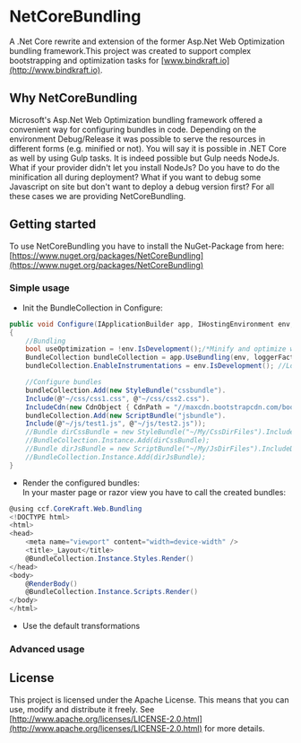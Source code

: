 # NetCoreBundling #
A .Net Core rewrite and extension of the former Asp.Net Web Optimization bundling framework.This project was created to support complex bootstrapping and optimization tasks for [www.bindkraft.io](http://www.bindkraft.io).

## Why NetCoreBundling ##
Microsoft's Asp.Net Web Optimization bundling framework offered a convenient way for configuring bundles in code. Depending on the environment Debug/Release it was possible to serve the resources in different forms (e.g. minified or not).
You will say it is possible in .NET Core as well by using Gulp tasks. It is indeed possible but Gulp needs NodeJs. What if your provider didn't let you install NodeJs? Do you have to do the minification all during deployment? What if you want to debug some Javascript on site but don't want to deploy a debug version first?
For all these cases we are providing NetCoreBundling.

## Getting started ##
To use NetCoreBundling you have to install the NuGet-Package from here: [https://www.nuget.org/packages/NetCoreBundling](https://www.nuget.org/packages/NetCoreBundling)

### Simple usage ###
- Init the BundleCollection in Configure:
```cs
public void Configure(IApplicationBuilder app, IHostingEnvironment env, ILoggerFactory loggerFactory, DiagnosticListener diagnosticListener)
{
	//Bundling
	bool useOptimization = !env.IsDevelopment();/*Minify and optimize whatever possible*/
	BundleCollection bundleCollection = app.UseBundling(env, loggerFactory.CreateLogger("Bundling"), "res", useOptimization);
	bundleCollection.EnableInstrumentations = env.IsDevelopment(); //Logging enabled

	//Configure bundles
	bundleCollection.Add(new StyleBundle("cssbundle").
	Include(@"~/css/css1.css", @"~/css/css2.css").
	IncludeCdn(new CdnObject { CdnPath = "//maxcdn.bootstrapcdn.com/bootstrap/3.3.7/css/bootstrap.min.css", Integrity= "sha384-BVYiiSIFeK1dGmJRAkycuHAHRg32OmUcww7on3RYdg4Va+PmSTsz/K68vbdEjh4u", Crossorigin= "anonymous" }));
	bundleCollection.Add(new ScriptBundle("jsbundle").
	Include(@"~/js/test1.js", @"~/js/test2.js"));
	//Bundle dirCssBundle = new StyleBundle("~/My/CssDirFiles").IncludeDirectory("/css", "*.css", true);
	//BundleCollection.Instance.Add(dirCssBundle);
	//Bundle dirJsBundle = new ScriptBundle("~/My/JsDirFiles").IncludeDirectory("/js", "*.js", true);
	//BundleCollection.Instance.Add(dirJsBundle);
}
```

- Render the configured bundles:  
In your master page or razor view you have to call the created bundles:
```cs
@using ccf.CoreKraft.Web.Bundling
<!DOCTYPE html>
<html>
<head>
    <meta name="viewport" content="width=device-width" />
    <title>_Layout</title>    
    @BundleCollection.Instance.Styles.Render()
</head>
<body>
    @RenderBody()   
    @BundleCollection.Instance.Scripts.Render()
</body>
</html>
```
- Use the default transformations

### Advanced usage ###

## License ##
This project is licensed under the Apache License. This means that you can use, modify and distribute it freely. See [http://www.apache.org/licenses/LICENSE-2.0.html](http://www.apache.org/licenses/LICENSE-2.0.html) for more details.